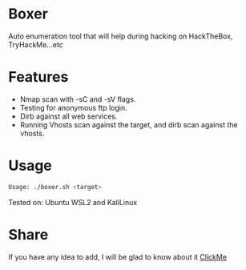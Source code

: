 # Boxer
Auto enumeration tool that will help during hacking on HackTheBox, TryHackMe...etc

# Features

- Nmap scan with -sC and -sV flags.
- Testing for anonymous ftp login.
- Dirb against all web services.
- Running Vhosts scan against the target, and dirb scan against the vhosts.

# Usage

```bash
Usage: ./boxer.sh <target>
```
Tested on: Ubuntu WSL2 and KaliLinux

# Share

If you have any idea to add, I will be glad to know about it [ClickMe](https://github.com/RyouYoo/Boxer/issues/new)
